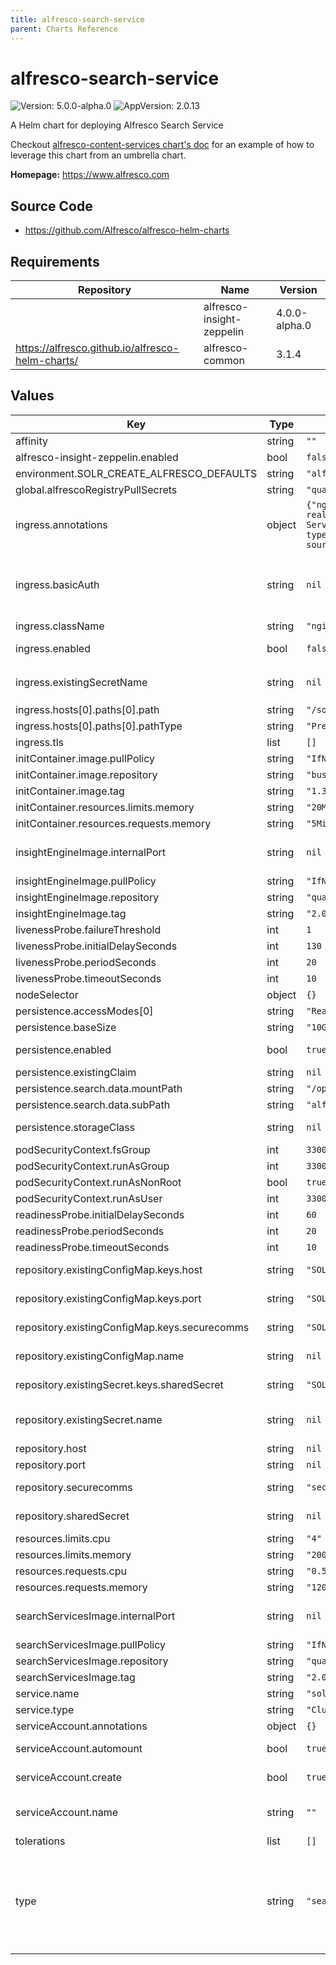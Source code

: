 ```yaml
---
title: alfresco-search-service
parent: Charts Reference
---
```


# alfresco-search-service

![Version: 5.0.0-alpha.0](https://img.shields.io/badge/Version-5.0.0--alpha.0-informational?style=flat-square) ![AppVersion: 2.0.13](https://img.shields.io/badge/AppVersion-2.0.13-informational?style=flat-square)

A Helm chart for deploying Alfresco Search Service

Checkout [alfresco-content-services chart's doc](https://github.com/Alfresco/acs-deployment/blob/master/docs/helm/README.md) for an example of how to leverage this chart from an umbrella chart.

**Homepage:** <https://www.alfresco.com>

## Source Code

* <https://github.com/Alfresco/alfresco-helm-charts>

## Requirements

| Repository | Name | Version |
|------------|------|---------|
|  | alfresco-insight-zeppelin | 4.0.0-alpha.0 |
| https://alfresco.github.io/alfresco-helm-charts/ | alfresco-common | 3.1.4 |

## Values

| Key | Type | Default | Description |
|-----|------|---------|-------------|
| affinity | string | `""` | Pod affinity, passed thru tpl function |
| alfresco-insight-zeppelin.enabled | bool | `false` |  |
| environment.SOLR_CREATE_ALFRESCO_DEFAULTS | string | `"alfresco,archive"` |  |
| global.alfrescoRegistryPullSecrets | string | `"quay-registry-secret"` |  |
| ingress.annotations | object | `{"nginx.ingress.kubernetes.io/auth-realm":"Authentication Required - Alfresco Search Services","nginx.ingress.kubernetes.io/auth-type":"basic","nginx.ingress.kubernetes.io/whitelist-source-range":"0.0.0.0/0"}` | nginx ingress annotations (see https://kubernetes.github.io/ingress-nginx/user-guide/nginx-configuration/annotations) |
| ingress.basicAuth | string | `nil` | Default solr basic auth user/password: admin / admin You can create your own with htpasswd utilility & encode it with base640. Example: `echo -n "$(htpasswd -nbm admin admin)" | base64 | tr -d '\n'` basicAuth: YWRtaW46JGFwcjEkVVJqb29uS00kSEMuS1EwVkRScFpwSHB2a3JwTDd1Lg== |
| ingress.className | string | `"nginx"` |  |
| ingress.enabled | bool | `false` | Expose the solr admin console behind basic auth |
| ingress.existingSecretName | string | `nil` | An existing secret that contains an `auth` key with a value in the same format of `ingress.basicAuth` |
| ingress.hosts[0].paths[0].path | string | `"/solr"` |  |
| ingress.hosts[0].paths[0].pathType | string | `"Prefix"` |  |
| ingress.tls | list | `[]` |  |
| initContainer.image.pullPolicy | string | `"IfNotPresent"` |  |
| initContainer.image.repository | string | `"busybox"` |  |
| initContainer.image.tag | string | `"1.35.0"` |  |
| initContainer.resources.limits.memory | string | `"20Mi"` |  |
| initContainer.resources.requests.memory | string | `"5Mi"` |  |
| insightEngineImage.internalPort | string | `nil` | container's port search service is listening on change if your custom image use a different port. |
| insightEngineImage.pullPolicy | string | `"IfNotPresent"` |  |
| insightEngineImage.repository | string | `"quay.io/alfresco/insight-engine"` |  |
| insightEngineImage.tag | string | `"2.0.13"` |  |
| livenessProbe.failureThreshold | int | `1` |  |
| livenessProbe.initialDelaySeconds | int | `130` |  |
| livenessProbe.periodSeconds | int | `20` |  |
| livenessProbe.timeoutSeconds | int | `10` |  |
| nodeSelector | object | `{}` |  |
| persistence.accessModes[0] | string | `"ReadWriteOnce"` |  |
| persistence.baseSize | string | `"10Gi"` | Capacity of the PVC for persistency |
| persistence.enabled | bool | `true` | When disabled, data is lost when pod is terminated/rescheduled |
| persistence.existingClaim | string | `nil` | Provide a pre-existing PVC for persistency |
| persistence.search.data.mountPath | string | `"/opt/alfresco-search-services/data"` |  |
| persistence.search.data.subPath | string | `"alfresco-content-services/solr-data"` |  |
| persistence.storageClass | string | `nil` | Bind PVC based on storageClass (e.g. dynamic provisioning) |
| podSecurityContext.fsGroup | int | `33007` |  |
| podSecurityContext.runAsGroup | int | `33007` |  |
| podSecurityContext.runAsNonRoot | bool | `true` |  |
| podSecurityContext.runAsUser | int | `33007` |  |
| readinessProbe.initialDelaySeconds | int | `60` |  |
| readinessProbe.periodSeconds | int | `20` |  |
| readinessProbe.timeoutSeconds | int | `10` |  |
| repository.existingConfigMap.keys.host | string | `"SOLR_ALFRESCO_HOST"` | Key within the configmap holding the repository hostname |
| repository.existingConfigMap.keys.port | string | `"SOLR_ALFRESCO_PORT"` | Key within the configmap holding the repository port |
| repository.existingConfigMap.keys.securecomms | string | `"SOLR_ALFRESCO_SECURE_COMMS"` | Key within the configmap holding the repository security level |
| repository.existingConfigMap.name | string | `nil` | Name of a pre-existing configmap containing Alfresco repository URL |
| repository.existingSecret.keys.sharedSecret | string | `"SOLR_ALFRESCO_SECURECOMMS_SECRET"` | Key within the secret holding the repository shared secret |
| repository.existingSecret.name | string | `nil` | Alternatively, provide a pre-existing secret containing the shared secret used with repository when `securecomms` is `secret` |
| repository.host | string | `nil` | Alfresco repository hostname |
| repository.port | string | `nil` | Alfresco repository port |
| repository.securecomms | string | `"secret"` | Alfresco repository security level to use when tracking the repo ('none' or 'secret') |
| repository.sharedSecret | string | `nil` | Shared secret used with repository when `securecomms` is `secret` |
| resources.limits.cpu | string | `"4"` |  |
| resources.limits.memory | string | `"2000Mi"` |  |
| resources.requests.cpu | string | `"0.50"` |  |
| resources.requests.memory | string | `"1200Mi"` |  |
| searchServicesImage.internalPort | string | `nil` | container's port search service is listening on change if your custom image use a different port. |
| searchServicesImage.pullPolicy | string | `"IfNotPresent"` |  |
| searchServicesImage.repository | string | `"quay.io/alfresco/search-services"` |  |
| searchServicesImage.tag | string | `"2.0.13"` |  |
| service.name | string | `"solr"` |  |
| service.type | string | `"ClusterIP"` |  |
| serviceAccount.annotations | object | `{}` | Annotations to add to the service account |
| serviceAccount.automount | bool | `true` | Automatically mount a ServiceAccount's API credentials? |
| serviceAccount.create | bool | `true` | Specifies whether a service account should be created |
| serviceAccount.name | string | `""` | The name of the service account to use. If not set and create is true, a name is generated using the fullname template |
| tolerations | list | `[]` |  |
| type | string | `"search-services"` | set alfresco-insight-zeppelin.enabled=true As the Docker Image for Insight Engine is not publicly available the alfrescoRegistryPullSecrets has to be set More information can be found on https://github.com/Alfresco/acs-deployment/blob/master/docs/helm/registry-authentication.md |
